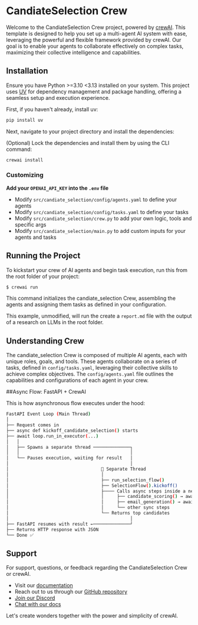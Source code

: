 # CandiateSelection Crew

Welcome to the CandiateSelection Crew project, powered by [crewAI](https://crewai.com). This template is designed to help you set up a multi-agent AI system with ease, leveraging the powerful and flexible framework provided by crewAI. Our goal is to enable your agents to collaborate effectively on complex tasks, maximizing their collective intelligence and capabilities.

## Installation

Ensure you have Python >=3.10 <3.13 installed on your system. This project uses [UV](https://docs.astral.sh/uv/) for dependency management and package handling, offering a seamless setup and execution experience.

First, if you haven't already, install uv:

```bash
pip install uv
```

Next, navigate to your project directory and install the dependencies:

(Optional) Lock the dependencies and install them by using the CLI command:
```bash
crewai install
```
### Customizing

**Add your `OPENAI_API_KEY` into the `.env` file**

- Modify `src/candiate_selection/config/agents.yaml` to define your agents
- Modify `src/candiate_selection/config/tasks.yaml` to define your tasks
- Modify `src/candiate_selection/crew.py` to add your own logic, tools and specific args
- Modify `src/candiate_selection/main.py` to add custom inputs for your agents and tasks

## Running the Project

To kickstart your crew of AI agents and begin task execution, run this from the root folder of your project:

```bash
$ crewai run
```

This command initializes the candiate_selection Crew, assembling the agents and assigning them tasks as defined in your configuration.

This example, unmodified, will run the create a `report.md` file with the output of a research on LLMs in the root folder.

## Understanding Crew

The candiate_selection Crew is composed of multiple AI agents, each with unique roles, goals, and tools. These agents collaborate on a series of tasks, defined in `config/tasks.yaml`, leveraging their collective skills to achieve complex objectives. The `config/agents.yaml` file outlines the capabilities and configurations of each agent in your crew.

##Async Flow: FastAPI + CrewAI


This is how asynchronous flow executes under the hood:
```bash
FastAPI Event Loop (Main Thread)
│
├── Request comes in
├── async def kickoff_candidate_selection() starts
├── await loop.run_in_executor(...) 
│   │
│   ├── Spawns a separate thread ──────────────┐
│   │                                          │
│   └── Pauses execution, waiting for result   │
│                                              │
│                                   🧵 Separate Thread
│                                   │
│                                   ├── run_selection_flow()
│                                   ├── SelectionFlow().kickoff()
│                                   ├──── Calls async steps inside a new event loop:
│                                   │     ├── candidate_scoring() → await asyncio.gather(...)
│                                   │     ├── email_generation() → await asyncio.gather(...)
│                                   │     └── other sync steps
│                                   └── Returns top candidates
│                                              │
├── FastAPI resumes with result ←──────────────┘
├── Returns HTTP response with JSON
└── Done ✅
```







## Support

For support, questions, or feedback regarding the CandiateSelection Crew or crewAI.
- Visit our [documentation](https://docs.crewai.com)
- Reach out to us through our [GitHub repository](https://github.com/joaomdmoura/crewai)
- [Join our Discord](https://discord.com/invite/X4JWnZnxPb)
- [Chat with our docs](https://chatg.pt/DWjSBZn)

Let's create wonders together with the power and simplicity of crewAI.
